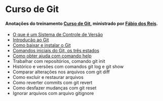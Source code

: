 # Curso de Git
#### Anotações do treinamento [Curso de Git](https://www.youtube.com/@bosontreinamentos), ministrado por [Fábio dos Reis](https://github.com/bosontreinamentos).

- [O que é um Sistema de Controle de Versão](https://github.com/juscelinodjj/curso-de-git/blob/main/aulas/o-que-é-um-sistema-de-controle-de-versão.md)
- [Introdução ao Git](https://github.com/juscelinodjj/curso-de-git/blob/main/aulas/introdução-ao-git.md)
- [Como baixar e instalar o Git](https://github.com/juscelinodjj/curso-de-git/blob/main/aulas/como-baixar-e-instalar-o-git.md)
- [Comandos iniciais do Git, os três estados](https://github.com/juscelinodjj/curso-de-git/blob/main/aulas/comandos-iniciais-do-git-os-três-estados.md)
- [Como obter ajuda com comando help](https://github.com/juscelinodjj/curso-de-git/blob/main/aulas/como-obter-ajuda-com-comando-help.md)
- Trabalhar com repositórios, comando git init
- Histórico e versões com comandos git log e git show
- Comparar alterações nos arquivos com git diff
- Como excluir e restaurar arquivos
- Como reverter commits com git revert
- Como desfazer mudanças com git reset
- Ignorar arquivos com arquivo gitignore